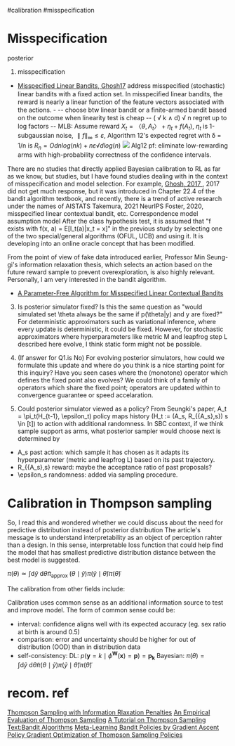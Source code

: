 #calibration #misspecification

# Misspecification
posterior 

1. misspecification

- [Misspecified Linear Bandits,  Ghosh17](https://arxiv.org/pdf/1704.06880.pdf) address misspeciﬁed (stochastic) linear bandits with a ﬁxed action set. In misspeciﬁed linear bandits, the reward is nearly a linear function of the feature vectors associated with the actions. - 
-- choose btw linear bandit or a ﬁnite-armed bandit based on the outcome when linearity test is cheap
-- ( √ k ∧ d) √ n regret up to log factors
-- MLB: Assume reward $X_t= 〈θ, A_t〉 + η_t + f(A_t)$, $η_t$ is 1-subgaussian noise, $∥f∥_∞ ≤ ε$, Algorithm 12's expected regret with δ = 1/n is $R_n= O dn log(nk) + nε √ d log(n)$
![](https://i.imgur.com/qoxCVGd.png)
Alg12 pf: eliminate low-rewarding arms with high-probability correctness of the conﬁdence intervals.

There are no studies that directly applied Bayesian calibration to RL as far as we know, but studies, but I have found studies dealing with in the context of misspecification and model selection. For example, [Ghosh, 2017                                                                                                                                                                                                                                                                                                                                                                               ](https://arxiv.org/abs/1704.06880), 2017 did not get much response, but it was introduced in Chapter 22.4 of the bandit algorithm textbook, and recently, there is a trend of active research under the names of AISTATS Takemura, 2021 NeurIPS Foster, 2020, misspecified linear contextual bandit, etc. Correspondence model assumption model After the class hypothesis test, it is assumed that "f exists with f(x, a) = E[l_t(a)|x_t = x]" in the previous study by selecting one of the two special/general algorithms (OFUL, UCB) and using it. It is developing into an online oracle concept that has been modified.

From the point of view of fake data introduced earlier, Professor Min Seung-gi's information relaxation thesis, which selects an action based on the future reward sample to prevent overexploration, is also highly relevant. Personally, I am very interested in the bandit algorithm.

- [A Parameter-Free Algorithm for Misspecified Linear Contextual Bandits](http://proceedings.mlr.press/v130/takemura21a/takemura21a.pdf)


3. Is posterior simulator fixed? Is this the same question as "would simulated set \theta always be the same if p(\theta|y) and y are fixed?" For deterministic approximators such as variational inference, where every update is deterministic, it could be fixed. However, for stochastic approximators where hyperparameters like metric M and leapfrog step L described here evolve, I think static form might not be possible.

2. (If answer for Q1.is No) For evolving posterior simulators, how could we formulate this update and where do you think is a nice starting point for this inquiry? Have you seen cases where the (monotone) operator which defines the fixed point also evolves? We could think of a family of operators which share the fixed point; operators are updated within to convergence guarantee or speed accelaration.

3. Could posterior simulator viewed as a policy? From Seungki's paper, A_t = \pi_t(H_{t-1}, \epsilon_t) policy maps history (H_t := (A_s, R_{{A_s},s}) s \in [t]) to action with additional randomness. In SBC context, if we think sample support as arms, what posterior sampler would choose next is determined by 
- A_s past action: which sample it has chosen as it adapts its hyperparameter (metric and leapfrog L) based on its past trajectory.
- R_{{A_s},s} reward: maybe the acceptance ratio of past proposals?
- \epsilon_s randomness: added via sampling procedure.

# Calibration in Thompson sampling
So, I read this and wondered whether we could discuss about the need for predictive distribution instead of posterior distribution
The article's message is to understand interpretability as an object of perception rahter than a design. In this sense, interpretable loss function that could help find the model that has smallest predictive distribution distance between the best model is suggested.

$\pi(\theta) \simeq \int \mathrm{d} \tilde{y} \mathrm{~d} \tilde{\theta} \pi_{\text {approx }}(\theta \mid \tilde{y}) \pi(\tilde{y} \mid \tilde{\theta}) \pi(\tilde{\theta})$ 



The calibration from other fields include:

Calibration uses common sense as an additional information source to test and improve model. The form of common sense could be:
- interval: conﬁdence aligns well with its expected accuracy (eg. sex ratio at birth is around 0.5)
- comparison: error and uncertainty should be higher for out of distribution (OOD) than in distribution data
- self-consistency:
DL: $p\left(\mathbf{y}=k \mid \phi^{\boldsymbol{W}}(\mathbf{x})=\boldsymbol{p}\right)=\boldsymbol{p}_{\boldsymbol{k}}$
Bayesian: $\pi(\theta) = \int \mathrm{d} \tilde{y} \mathrm{~d} \tilde{\theta} \pi(\theta \mid \tilde{y}) \pi(\tilde{y} \mid \tilde{\theta}) \pi(\tilde{\theta})$ 

# recom. ref
[Thompson Sampling with Information Rlaxation Penalties](https://arxiv.org/pdf/1902.04251.pdf)
[An Empirical Evaluation of Thompson Sampling](https://proceedings.neurips.cc/paper/2011/file/e53a0a2978c28872a4505bdb51db06dc-Paper.pdf)
[A Tutorial on Thompson Sampling](https://web.stanford.edu/~bvr/pubs/TS_Tutorial.pdf)
[Text:Bandit Algorithms](https://tor-lattimore.com/downloads/book/book.pdf)
[Meta-Learning Bandit Policies by Gradient Ascent](https://arxiv.org/pdf/2006.05094.pdf)
[Policy Gradient Optimization of Thompson Sampling Policies](https://arxiv.org/abs/2006.16507)
